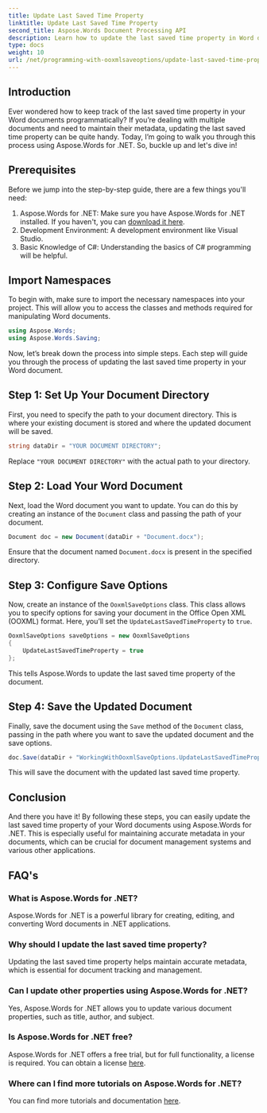 ```yaml
---
title: Update Last Saved Time Property
linktitle: Update Last Saved Time Property
second_title: Aspose.Words Document Processing API
description: Learn how to update the last saved time property in Word documents using Aspose.Words for .NET. Follow our detailed, step-by-step guide.
type: docs
weight: 10
url: /net/programming-with-ooxmlsaveoptions/update-last-saved-time-property/
---
```

## Introduction

Ever wondered how to keep track of the last saved time property in your Word documents programmatically? If you’re dealing with multiple documents and need to maintain their metadata, updating the last saved time property can be quite handy. Today, I’m going to walk you through this process using Aspose.Words for .NET. So, buckle up and let's dive in!

## Prerequisites

Before we jump into the step-by-step guide, there are a few things you'll need:

1. Aspose.Words for .NET: Make sure you have Aspose.Words for .NET installed. If you haven't, you can [download it here](https://releases.aspose.com/words/net/).
2. Development Environment: A development environment like Visual Studio.
3. Basic Knowledge of C#: Understanding the basics of C# programming will be helpful.

## Import Namespaces

To begin with, make sure to import the necessary namespaces into your project. This will allow you to access the classes and methods required for manipulating Word documents.

```csharp
using Aspose.Words;
using Aspose.Words.Saving;
```

Now, let’s break down the process into simple steps. Each step will guide you through the process of updating the last saved time property in your Word document.

## Step 1: Set Up Your Document Directory

First, you need to specify the path to your document directory. This is where your existing document is stored and where the updated document will be saved.

```csharp
string dataDir = "YOUR DOCUMENT DIRECTORY";
```

Replace `"YOUR DOCUMENT DIRECTORY"` with the actual path to your directory.

## Step 2: Load Your Word Document

Next, load the Word document you want to update. You can do this by creating an instance of the `Document` class and passing the path of your document.

```csharp
Document doc = new Document(dataDir + "Document.docx");
```

Ensure that the document named `Document.docx` is present in the specified directory.

## Step 3: Configure Save Options

Now, create an instance of the `OoxmlSaveOptions` class. This class allows you to specify options for saving your document in the Office Open XML (OOXML) format. Here, you’ll set the `UpdateLastSavedTimeProperty` to `true`.

```csharp
OoxmlSaveOptions saveOptions = new OoxmlSaveOptions
{
    UpdateLastSavedTimeProperty = true
};
```

This tells Aspose.Words to update the last saved time property of the document.

## Step 4: Save the Updated Document

Finally, save the document using the `Save` method of the `Document` class, passing in the path where you want to save the updated document and the save options.

```csharp
doc.Save(dataDir + "WorkingWithOoxmlSaveOptions.UpdateLastSavedTimeProperty.docx", saveOptions);
```

This will save the document with the updated last saved time property.

## Conclusion

And there you have it! By following these steps, you can easily update the last saved time property of your Word documents using Aspose.Words for .NET. This is especially useful for maintaining accurate metadata in your documents, which can be crucial for document management systems and various other applications.

## FAQ's

### What is Aspose.Words for .NET?
Aspose.Words for .NET is a powerful library for creating, editing, and converting Word documents in .NET applications.

### Why should I update the last saved time property?
Updating the last saved time property helps maintain accurate metadata, which is essential for document tracking and management.

### Can I update other properties using Aspose.Words for .NET?
Yes, Aspose.Words for .NET allows you to update various document properties, such as title, author, and subject.

### Is Aspose.Words for .NET free?
Aspose.Words for .NET offers a free trial, but for full functionality, a license is required. You can obtain a license [here](https://purchase.aspose.com/buy).

### Where can I find more tutorials on Aspose.Words for .NET?
You can find more tutorials and documentation [here](https://reference.aspose.com/words/net/).

